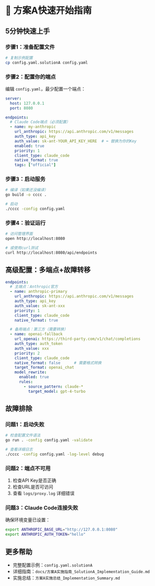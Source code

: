 # 🚀 方案A快速开始指南

## 5分钟快速上手

### 步骤1：准备配置文件

```bash
# 复制示例配置
cp config.yaml.solutionA config.yaml
```

### 步骤2：配置你的端点

编辑 `config.yaml`，最少配置一个端点：

```yaml
server:
  host: 127.0.0.1
  port: 8080

endpoints:
  # Claude Code端点（必须配置）
  - name: my-anthropic
    url_anthropic: https://api.anthropic.com/v1/messages
    auth_type: api_key
    auth_value: sk-ant-YOUR_API_KEY_HERE  # ⬅️ 替换为你的Key
    enabled: true
    priority: 1
    client_type: claude_code
    native_format: true
    tags: ["official"]
```

### 步骤3：启动服务

```bash
# 编译（如果还没编译）
go build -o cccc .

# 启动
./cccc -config config.yaml
```

### 步骤4：验证运行

```bash
# 访问管理界面
open http://localhost:8080

# 或使用curl测试
curl http://localhost:8080/api/endpoints
```

## 高级配置：多端点+故障转移

```yaml
endpoints:
  # 主端点：Anthropic官方
  - name: anthropic-primary
    url_anthropic: https://api.anthropic.com/v1/messages
    auth_type: api_key
    auth_value: sk-ant-xxx
    priority: 1
    client_type: claude_code
    native_format: true

  # 备用端点：第三方（需要转换）
  - name: openai-fallback
    url_openai: https://third-party.com/v1/chat/completions
    auth_type: auth_token
    auth_value: xxx
    priority: 2
    client_type: claude_code
    native_format: false      # 需要格式转换
    target_format: openai_chat
    model_rewrite:
      enabled: true
      rules:
        - source_pattern: claude-*
          target_model: gpt-4-turbo
```

## 故障排除

### 问题1：启动失败

```bash
# 检查配置文件语法
go run . -config config.yaml -validate

# 查看详细日志
./cccc -config config.yaml -log-level debug
```

### 问题2：端点不可用

1. 检查API Key是否正确
2. 检查URL是否可访问
3. 查看 `logs/proxy.log` 详细错误

### 问题3：Claude Code连接失败

确保环境变量已设置：

```bash
export ANTHROPIC_BASE_URL="http://127.0.0.1:8080"
export ANTHROPIC_AUTH_TOKEN="hello"
```

## 更多帮助

- 完整配置示例：`config.yaml.solutionA`
- 详细指南：`docs/方案A实施指南_SolutionA_Implementation_Guide.md`
- 实施总结：`方案A实施总结_Implementation_Summary.md`
